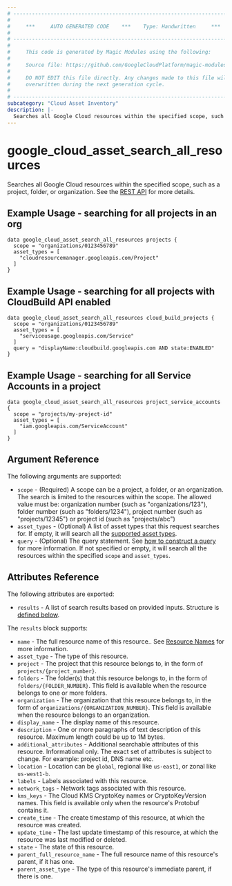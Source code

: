 ```yaml
---
# ----------------------------------------------------------------------------
#
#     ***     AUTO GENERATED CODE    ***    Type: Handwritten     ***
#
# ----------------------------------------------------------------------------
#
#     This code is generated by Magic Modules using the following:
#
#     Source file: https://github.com/GoogleCloudPlatform/magic-modules/tree/main/mmv1/third_party/terraform/website/docs/d/cloud_asset_search_all_resources.markdown
#
#     DO NOT EDIT this file directly. Any changes made to this file will be
#     overwritten during the next generation cycle.
#
# ----------------------------------------------------------------------------
subcategory: "Cloud Asset Inventory"
description: |-
  Searches all Google Cloud resources within the specified scope, such as a project, folder, or organization.
---
```


# google_cloud_asset_search_all_resources

Searches all Google Cloud resources within the specified scope, such as a project, folder, or organization. See the
[REST API](https://cloud.google.com/asset-inventory/docs/reference/rest/v1/TopLevel/searchAllResources)
for more details.

## Example Usage - searching for all projects in an org

```hcl
data google_cloud_asset_search_all_resources projects {
  scope = "organizations/0123456789"
  asset_types = [
    "cloudresourcemanager.googleapis.com/Project"
  ]
}
```

## Example Usage - searching for all projects with CloudBuild API enabled

```hcl
data google_cloud_asset_search_all_resources cloud_build_projects {
  scope = "organizations/0123456789"
  asset_types = [
    "serviceusage.googleapis.com/Service"
  ]
  query = "displayName:cloudbuild.googleapis.com AND state:ENABLED"
}
```

## Example Usage - searching for all Service Accounts in a project

```hcl
data google_cloud_asset_search_all_resources project_service_accounts {
  scope = "projects/my-project-id"
  asset_types = [
    "iam.googleapis.com/ServiceAccount"
  ]
}
```

## Argument Reference

The following arguments are supported:

* `scope` - (Required) A scope can be a project, a folder, or an organization. The search is limited to the resources within the scope. The allowed value must be: organization number (such as "organizations/123"), folder number (such as "folders/1234"), project number (such as "projects/12345") or project id (such as "projects/abc")
* `asset_types` - (Optional) A list of asset types that this request searches for. If empty, it will search all the [supported asset types](https://cloud.google.com/asset-inventory/docs/supported-asset-types). 
* `query` - (Optional) The query statement. See [how to construct a query](https://cloud.google.com/asset-inventory/docs/searching-resources#how_to_construct_a_query) for more information. If not specified or empty, it will search all the resources within the specified `scope` and `asset_types`.


## Attributes Reference

The following attributes are exported:

* `results` - A list of search results based on provided inputs. Structure is [defined below](#nested_results).

<a name="nested_results"></a>The `results` block supports:

* `name` - The full resource name of this resource.. See [Resource Names](https://cloud.google.com/apis/design/resource_names#full_resource_name) for more information.
* `asset_type` - The type of this resource. 
* `project` - The project that this resource belongs to, in the form of `projects/{project_number}`.
* `folders` - The folder(s) that this resource belongs to, in the form of `folders/{FOLDER_NUMBER}`. This field is available when the resource belongs to one or more folders.
* `organization` - The organization that this resource belongs to, in the form of `organizations/{ORGANIZATION_NUMBER}`. This field is available when the resource belongs to an organization.
* `display_name` - The display name of this resource.
* `description` - One or more paragraphs of text description of this resource. Maximum length could be up to 1M bytes.
* `additional_attributes` - Additional searchable attributes of this resource. Informational only. The exact set of attributes is subject to change. For example: project id, DNS name etc.
* `location` - Location can be `global`, regional like `us-east1`, or zonal like `us-west1-b`.
* `labels` - Labels associated with this resource.
* `network_tags` - Network tags associated with this resource.
* `kms_keys` - The Cloud KMS CryptoKey names or CryptoKeyVersion names. This field is available only when the resource's Protobuf contains it.
* `create_time` - The create timestamp of this resource, at which the resource was created.
* `update_time` - The last update timestamp of this resource, at which the resource was last modified or deleted.
* `state` - The state of this resource.
* `parent_full_resource_name` - The full resource name of this resource's parent, if it has one.
* `parent_asset_type` - The type of this resource's immediate parent, if there is one.
